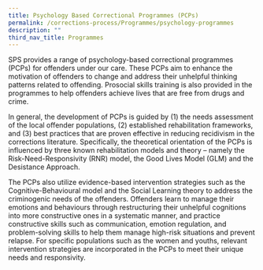 ```yaml
---
title: Psychology Based Correctional Programmes (PCPs)
permalink: /corrections-process/Programmes/psychology-programmes
description: ""
third_nav_title: Programmes
---
```

SPS provides a range of psychology-based correctional programmes (PCPs) for offenders under our care. These PCPs aim to enhance the motivation of offenders to change and address their unhelpful thinking patterns related to offending. Prosocial skills training is also provided in the programmes to help offenders achieve lives that are free from drugs and crime.
 
In general, the development of PCPs is guided by (1) the needs assessment of the local offender populations, (2) established rehabilitation frameworks, and (3) best practices that are proven effective in reducing recidivism in the corrections literature. Specifically, the theoretical orientation of the PCPs is influenced by three known rehabilitation models and theory – namely the Risk-Need-Responsivity (RNR) model, the Good Lives Model (GLM) and the Desistance Approach.
 
The PCPs also utilize evidence-based intervention strategies such as the Cognitive-Behavioural model and the Social Learning theory to address the criminogenic needs of the offenders. Offenders learn to manage their emotions and behaviours through restructuring their unhelpful cognitions into more constructive ones in a systematic manner, and practice constructive skills such as communication, emotion regulation, and problem-solving skills to help them manage high-risk situations and prevent relapse. For specific populations such as the women and youths, relevant intervention strategies are incorporated in the PCPs to meet their unique needs and responsivity.

